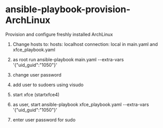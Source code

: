 # ansible-playbook-provision-ArchLinux
Provision and configure freshly installed ArchLinux

1. Change hosts to:
    hosts: localhost
    connection: local
in main.yaml and xfce_playbook.yaml
2. as root run ansible-playbook main.yaml --extra-vars '{"uid_guid":"1050"}'

3. change user password
4. add user to sudoers using visudo

5. start xfce (startxfce4)
6. as user, start  ansible-playbook xfce_playbook.yaml --extra-vars '{"uid_guid":"1050"}'
7. enter user password for sudo